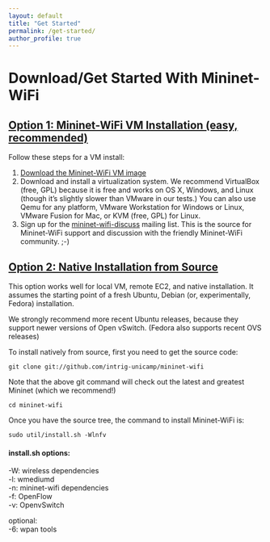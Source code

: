 ```yaml
---
layout: default
title: "Get Started"
permalink: /get-started/
author_profile: true
---
```


# Download/Get Started With Mininet-WiFi

<a id="opt1"></a>
## [Option 1: Mininet-WiFi VM Installation (easy, recommended)](#opt1)

Follow these steps for a VM install:

1. [Download the Mininet-WiFi VM image](https://intrig.dca.fee.unicamp.br:8840/owncloud/index.php/s/UfEWT4banmdQuH3)
1. Download and install a virtualization system. We recommend VirtualBox (free, GPL) because it is free and works on OS X, Windows, and Linux (though it’s slightly slower than VMware in our tests.) You can also use Qemu for any platform, VMware Workstation for Windows or Linux, VMware Fusion for Mac, or KVM (free, GPL) for Linux.
1. Sign up for the [mininet-wifi-discuss](https://groups.google.com/forum/#!forum/mininet-wifi-discuss) mailing list. This is the source for Mininet-WiFi support and discussion with the friendly Mininet-WiFi community. ;-)

<a id="opt2"></a>
## [Option 2: Native Installation from Source](#opt2)

This option works well for local VM, remote EC2, and native installation. It assumes the starting point of a fresh Ubuntu, Debian (or, experimentally, Fedora) installation.

We strongly recommend more recent Ubuntu releases, because they support newer versions of Open vSwitch. (Fedora also supports recent OVS releases)

To install natively from source, first you need to get the source code:

```
git clone git://github.com/intrig-unicamp/mininet-wifi
```

Note that the above git command will check out the latest and greatest Mininet (which we recommend!)

```
cd mininet-wifi
```

Once you have the source tree, the command to install Mininet-WiFi is:

```
sudo util/install.sh -Wlnfv
```

#### install.sh options:   
-W: wireless dependencies     
-l: wmediumd   
-n: mininet-wifi dependencies       
-f: OpenFlow      
-v: OpenvSwitch      
      
optional:    
-6: wpan tools    